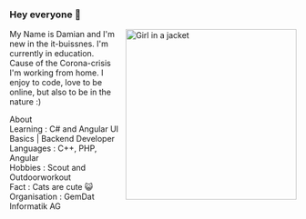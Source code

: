 ### Hey everyone 👋
<img align="right" src="https://landing.apruebalo.net/static/media/laptop.7bd1fa05.gif" alt="Girl in a jacket" width="auto" height="300" style="display: block,
  margin-left: auto,
  margin-right: auto">

My Name is Damian and I'm new in the it-buissnes. I'm currently in education.<br>
Cause of the Corona-crisis I'm working from home. I enjoy to code, love to be online, but also to be in the nature :)




About <br>
 Learning : C# and Angular UI Basics | Backend Developer
 Languages : C++, PHP, Angular <br>
 Hobbies : Scout and Outdoorworkout<br>
 Fact : Cats are cute 😺<br>
 Organisation : GemDat Informatik AG
 
 
